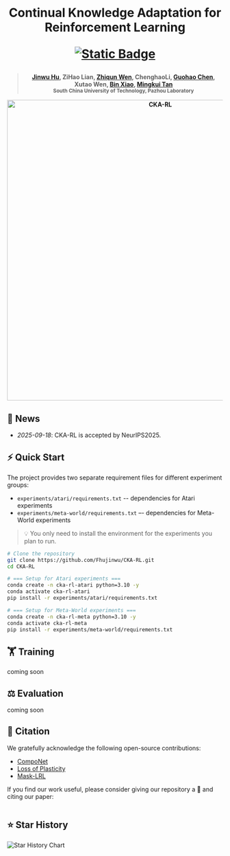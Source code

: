 <h1 align="center">
     <br>Continual Knowledge Adaptation for Reinforcement Learning
<p align="center">
    <a href="https://openreview.net/pdf?id=iCYbIaGKSR">
        <img alt="Static Badge" src="https://img.shields.io/badge/Paper-NeurIPS-red">
    </a>
</p>

<h4 align="center"></a>
     
>[Jinwu Hu](https://scholar.google.com/citations?user=XmqjPi0AAAAJ&hl=en), ZiHao Lian, [Zhiqun Wen](https://scholar.google.com/citations?hl=en&user=w_O5JUYAAAAJ), ChenghaoLi, [Guohao Chen](https://scholar.google.com/citations?user=HZbzdNEAAAAJ&hl=en&oi=ao), Xutao Wen, [Bin Xiao](https://faculty.cqupt.edu.cn/xiaobin/zh_CN/index.htm), [Mingkui Tan](https://tanmingkui.github.io/)\
<sub>South China University of Technology, Pazhou Laboratory</sub>

<p align="center">
  <img src="./assets/CKA_RL.png" alt="CKA-RL" width="700" align="center">
</p>

## 📰 News
- *2025-09-18*: CKA-RL is accepted by NeurIPS2025.

## ⚡ Quick Start 
The project provides two separate requirement files for different experiment groups:
- `experiments/atari/requirements.txt` -- dependencies for Atari experiments
- `experiments/meta-world/requirements.txt` –- dependencies for Meta-World experiments
> 💡 You only need to install the environment for the experiments you plan to run.
```bash
# Clone the repository
git clone https://github.com/Fhujinwu/CKA-RL.git
cd CKA-RL

# === Setup for Atari experiments ===
conda create -n cka-rl-atari python=3.10 -y
conda activate cka-rl-atari
pip install -r experiments/atari/requirements.txt

# === Setup for Meta-World experiments ===
conda create -n cka-rl-meta python=3.10 -y
conda activate cka-rl-meta
pip install -r experiments/meta-world/requirements.txt
```

## 🏋️ Training
coming soon

## ⚖️ Evaluation
coming soon

## 💬 Citation
We gratefully acknowledge the following open-source contributions:  

- [CompoNet](https://github.com/mikelma/componet)  
- [Loss of Plasticity](https://github.com/shibhansh/loss-of-plasticity)  
- [Mask-LRL](https://github.com/dlpbc/mask-lrl)  

If you find our work useful, please consider giving our repository a 🌟 and citing our paper: 

```text

```

## ⭐ Star History
![Star History Chart](https://api.star-history.com/svg?repos=Fhujinwu/CKA-RL&type=Date)
